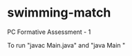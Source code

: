 # swimming-match
PC Formative Assessment - 1

To run "javac Main.java" and "java Main <swimmersCount> <spectatorCount> <judgeCount> <spectatorCount>"
